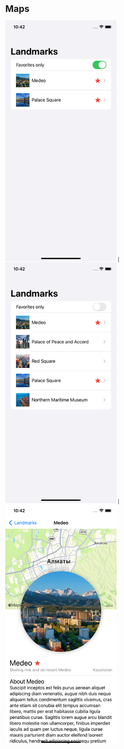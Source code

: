 # Maps

<img src="https://github.com/Sterrvac/Maps/blob/main/Image/1.png" width="350"> | <img src="https://github.com/Sterrvac/Maps/blob/main/Image/2.png" width="350"> | <img src="https://github.com/Sterrvac/Maps/blob/main/Image/3.png" width="350">



